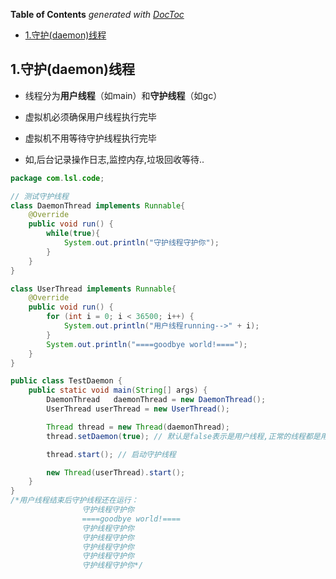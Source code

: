 <!-- START doctoc generated TOC please keep comment here to allow auto update -->
<!-- DON'T EDIT THIS SECTION, INSTEAD RE-RUN doctoc TO UPDATE -->
**Table of Contents**  *generated with [DocToc](https://github.com/thlorenz/doctoc)*

- [1.守护(daemon)线程](#1%E5%AE%88%E6%8A%A4daemon%E7%BA%BF%E7%A8%8B)

<!-- END doctoc generated TOC please keep comment here to allow auto update -->

## 1.守护(daemon)线程
- 
  线程分为**用户线程**（如main）和**守护线程**（如gc）

- 虚拟机必须确保用户线程执行完毕

- 虚拟机不用等待守护线程执行完毕

- 如,后台记录操作日志,监控内存,垃圾回收等待..



```java
package com.lsl.code;

// 测试守护线程
class DaemonThread implements Runnable{
    @Override
    public void run() {
        while(true){
            System.out.println("守护线程守护你");
        }
    }
}

class UserThread implements Runnable{
    @Override
    public void run() {
        for (int i = 0; i < 36500; i++) {
            System.out.println("用户线程running-->" + i);
        }
        System.out.println("====goodbye world!====");
    }
}

public class TestDaemon {
    public static void main(String[] args) {
        DaemonThread   daemonThread = new DaemonThread();
        UserThread userThread = new UserThread();

        Thread thread = new Thread(daemonThread);
        thread.setDaemon(true); // 默认是false表示是用户线程,正常的线程都是用户线程...

        thread.start(); // 启动守护线程

        new Thread(userThread).start();
    }
}
/*用户线程结束后守护线程还在运行：
                守护线程守护你
                ====goodbye world!====
                守护线程守护你
                守护线程守护你
                守护线程守护你
                守护线程守护你
                守护线程守护你*/
```